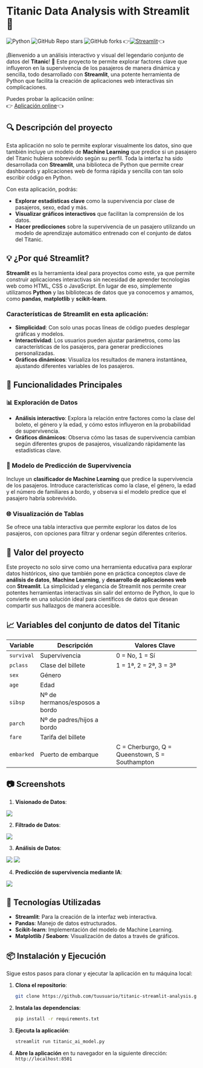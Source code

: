 # Titanic Data Analysis with Streamlit 🚢

![Python](https://img.shields.io/badge/Python-3.8%2B-blue)
![GitHub Repo stars](https://img.shields.io/github/stars/MrEhDev/Titanic-data-analysis?style=social)
![GitHub forks](https://img.shields.io/github/forks/MrEhDev/Titanic-data-analysis?style=social)
👉[![Streamlit](https://static.streamlit.io/badges/streamlit_badge_black_white.svg)](https://mrehdev-titanic-data-analysis.streamlit.app/)👈

¡Bienvenido a un análisis interactivo y visual del legendario conjunto de datos del **Titanic**! 🌊 Este proyecto te permite explorar factores clave que influyeron en la supervivencia de los pasajeros de manera dinámica y sencilla, todo desarrollado con **Streamlit**, una potente herramienta de Python que facilita la creación de aplicaciones web interactivas sin complicaciones.

Puedes probar la aplicación online:  
👉 [Aplicación online](https://mrehdev-titanic-data-analysis.streamlit.app/)👈

## 🔍 Descripción del proyecto

Esta aplicación no solo te permite explorar visualmente los datos, sino que también incluye un modelo de **Machine Learning** que predice si un pasajero del Titanic hubiera sobrevivido según su perfil. Toda la interfaz ha sido desarrollada con **Streamlit**, una biblioteca de Python que permite crear dashboards y aplicaciones web de forma rápida y sencilla con tan solo escribir código en Python.

Con esta aplicación, podrás:
- **Explorar estadísticas clave** como la supervivencia por clase de pasajeros, sexo, edad y más.
- **Visualizar gráficos interactivos** que facilitan la comprensión de los datos.
- **Hacer predicciones** sobre la supervivencia de un pasajero utilizando un modelo de aprendizaje automático entrenado con el conjunto de datos del Titanic.

## 💡 ¿Por qué Streamlit?

**Streamlit** es la herramienta ideal para proyectos como este, ya que permite construir aplicaciones interactivas sin necesidad de aprender tecnologías web como HTML, CSS o JavaScript. En lugar de eso, simplemente utilizamos **Python** y las bibliotecas de datos que ya conocemos y amamos, como **pandas**, **matplotlib** y **scikit-learn**.

### Características de Streamlit en esta aplicación:
- **Simplicidad**: Con solo unas pocas líneas de código puedes desplegar gráficas y modelos.
- **Interactividad**: Los usuarios pueden ajustar parámetros, como las características de los pasajeros, para generar predicciones personalizadas.
- **Gráficos dinámicos**: Visualiza los resultados de manera instantánea, ajustando diferentes variables de los pasajeros.

## 🧭 Funcionalidades Principales

### 📊 Exploración de Datos
- **Análisis interactivo**: Explora la relación entre factores como la clase del boleto, el género y la edad, y cómo estos influyeron en la probabilidad de supervivencia.
- **Gráficos dinámicos**: Observa cómo las tasas de supervivencia cambian según diferentes grupos de pasajeros, visualizando rápidamente las estadísticas clave.

### 🔮 Modelo de Predicción de Supervivencia
Incluye un **clasificador de Machine Learning** que predice la supervivencia de los pasajeros. Introduce características como la clase, el género, la edad y el número de familiares a bordo, y observa si el modelo predice que el pasajero habría sobrevivido.

### 🌐 Visualización de Tablas
Se ofrece una tabla interactiva que permite explorar los datos de los pasajeros, con opciones para filtrar y ordenar según diferentes criterios.


## 🌟 Valor del proyecto

Este proyecto no solo sirve como una herramienta educativa para explorar datos históricos, sino que también pone en práctica conceptos clave de **análisis de datos**, **Machine Learning**, y **desarrollo de aplicaciones web** con **Streamlit**. La simplicidad y elegancia de Streamlit nos permite crear potentes herramientas interactivas sin salir del entorno de Python, lo que lo convierte en una solución ideal para científicos de datos que desean compartir sus hallazgos de manera accesible.

## 📈 Variables del conjunto de datos del Titanic

| Variable  | Descripción                                | Valores Clave              |
|-----------|--------------------------------------------|----------------------------|
| `survival`| Supervivencia                               | 0 = No, 1 = Sí             |
| `pclass`  | Clase del billete                           | 1 = 1ª, 2 = 2ª, 3 = 3ª     |
| `sex`     | Género                                      |                            |
| `age`     | Edad                                        |                            |
| `sibsp`   | Nº de hermanos/esposos a bordo              |                            |
| `parch`   | Nº de padres/hijos a bordo                  |                            |
| `fare`    | Tarifa del billete                          |                            |
| `embarked`| Puerto de embarque                          | C = Cherburgo, Q = Queenstown, S = Southampton |

## 📷 Screenshots

1. **Visionado de Datos**:

![](./data/capture-data.png)

2. **Filtrado de Datos**:

![](./data/capture-data-filter.png)

3. **Análisis de Datos**:

![](./data/capture-analysis.png)
![](./data/capture-analysis2.png)

4. **Predicción de supervivencia mediante IA**:

![](./data/ia-prediction.png)

## 🔧 Tecnologías Utilizadas

- **Streamlit**: Para la creación de la interfaz web interactiva.
- **Pandas**: Manejo de datos estructurados.
- **Scikit-learn**: Implementación del modelo de Machine Learning.
- **Matplotlib / Seaborn**: Visualización de datos a través de gráficos.

## 📦 Instalación y Ejecución

Sigue estos pasos para clonar y ejecutar la aplicación en tu máquina local:

1. **Clona el repositorio**:
   ```bash
   git clone https://github.com/tuusuario/titanic-streamlit-analysis.git
   ```

2. **Instala las dependencias**:
   ```bash
   pip install -r requirements.txt
   ```

3. **Ejecuta la aplicación**:
   ```bash
   streamlit run titanic_ai_model.py
   ```

4. **Abre la aplicación** en tu navegador en la siguiente dirección: `http://localhost:8501`

